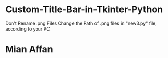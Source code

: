 # Custom-Title-Bar-in-Tkinter-Python
Don't Rename .png Files
Change the Path of .png files in "new3.py" file, according to your PC
# Mian Affan
